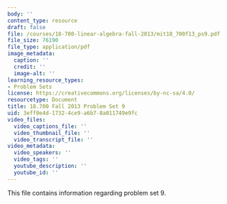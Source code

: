 ```yaml
---
body: ''
content_type: resource
draft: false
file: /courses/18-700-linear-algebra-fall-2013/mit18_700f13_ps9.pdf
file_size: 76190
file_type: application/pdf
image_metadata:
  caption: ''
  credit: ''
  image-alt: ''
learning_resource_types:
- Problem Sets
license: https://creativecommons.org/licenses/by-nc-sa/4.0/
resourcetype: Document
title: 18.700 Fall 2013 Problem Set 9
uid: 3eff0e4d-1732-4ce9-a6b7-8a011749e9fc
video_files:
  video_captions_file: ''
  video_thumbnail_file: ''
  video_transcript_file: ''
video_metadata:
  video_speakers: ''
  video_tags: ''
  youtube_description: ''
  youtube_id: ''
---
```

This file contains information regarding problem set 9.